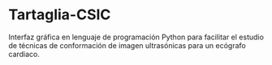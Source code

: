 # Tartaglia-CSIC
Interfaz gráfica en lenguaje de programación Python para facilitar el estudio de técnicas de conformación de imagen ultrasónicas para un ecógrafo cardiaco.
